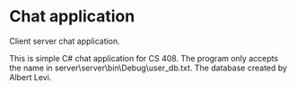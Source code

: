 # Chat application
Client server chat application.

This is simple C# chat application for CS 408. The program only accepts the name in server\server\bin\Debug\user_db.txt. The database created by Albert Levi.
